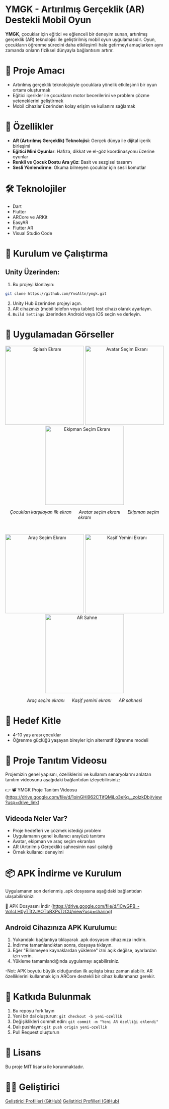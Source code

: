 # YMGK - Artırılmış Gerçeklik (AR) Destekli Mobil Oyun

**YMGK**, çocuklar için eğitici ve eğlenceli bir deneyim sunan, artırılmış gerçeklik (AR) teknolojisi ile geliştirilmiş mobil oyun uygulamasıdır. Oyun, çocukların öğrenme sürecini daha etkileşimli hale getirmeyi amaçlarken aynı zamanda onların fiziksel dünyayla bağlantısını artırır.

# 🎯 Proje Amacı

- Artırılmış gerçeklik teknolojisiyle çocuklara yönelik etkileşimli bir oyun ortamı oluşturmak
- Eğitici içerikler ile çocukların motor becerilerini ve problem çözme yeteneklerini geliştirmek
- Mobil cihazlar üzerinden kolay erişim ve kullanım sağlamak

# 🚀 Özellikler

- **AR (Artırılmış Gerçeklik) Teknolojisi**: Gerçek dünya ile dijital içerik birleşimi
- **Eğitici Mini Oyunlar**: Hafıza, dikkat ve el-göz koordinasyonu üzerine oyunlar
- **Renkli ve Çocuk Dostu Ara yüz**: Basit ve sezgisel tasarım
- **Sesli Yönlendirme**: Okuma bilmeyen çocuklar için sesli komutlar

# 🛠️ Teknolojiler

- Dart
- Flutter
- ARCore ve ARKit
- EasyAR
- Flutter AR
- Visual Studio Code

# 📱 Kurulum ve Çalıştırma

## Unity Üzerinden:

1. Bu projeyi klonlayın:
```bash
git clone https://github.com/YnsAltn/ymgk.git
```
2. Unity Hub üzerinden projeyi açın.
3. AR cihazınızı (mobil telefon veya tablet) test cihazı olarak ayarlayın.
4. `Build Settings` üzerinden Android veya iOS seçin ve derleyin.

# 📸 Uygulamadan Görseller

<p align="center">
  <img src="screenshots/splash.jpg" alt="Splash Ekranı" width="250"/>
  <img src="screenshots/avatar.jpg" alt="Avatar Seçim Ekranı" width="250"/>
  <img src="screenshots/ekipman.jpg" alt="Ekipman Seçim Ekranı" width="250"/>
</p>
<p align="center">
  <em>Çocukları karşılayan ilk ekran</em> &nbsp;&nbsp;&nbsp;&nbsp;
  <em>Avatar seçim ekranı</em> &nbsp;&nbsp;&nbsp;&nbsp;
  <em>Ekipman seçim ekranı</em>
</p>

<br/>

<p align="center">
  <img src="screenshots/araç.jpg" alt="Araç Seçim Ekranı" width="250"/>
  <img src="screenshots/yemin.jpg" alt="Kaşif Yemini Ekranı" width="250"/>
  <img src="screenshots/AR_sahne.jpg" alt="AR Sahne" width="250"/>
</p>
<p align="center">
  <em>Araç seçim ekranı</em> &nbsp;&nbsp;&nbsp;&nbsp;
  <em>Kaşif yemini ekranı</em> &nbsp;&nbsp;&nbsp;&nbsp;
  <em>AR sahnesi</em>
</p>

# 👶 Hedef Kitle

- 4-10 yaş arası çocuklar
- Öğrenme güçlüğü yaşayan bireyler için alternatif öğrenme modeli

# 🎥 Proje Tanıtım Videosu

Projemizin genel yapısını, özelliklerini ve kullanım senaryolarını anlatan tanıtım videosunu aşağıdaki bağlantıdan izleyebilirsiniz:

👉 📽️ YMGK Proje Tanıtım Videosu (https://drive.google.com/file/d/1oinGHi962CTifQMiLo3eKq__zoIzkDbj/view?usp=drive_link)

## Videoda Neler Var?

- Proje hedefleri ve çözmek istediği problem
- Uygulamanın genel kullanıcı arayüzü tanıtımı
- Avatar, ekipman ve araç seçim ekranları
- AR (Artırılmış Gerçeklik) sahnesinin nasıl çalıştığı
- Örnek kullanıcı deneyimi
  
# 📦 APK İndirme ve Kurulum

Uygulamanın son derlenmiş .apk dosyasına aşağıdaki bağlantıdan ulaşabilirsiniz:

🔗 APK Dosyasını İndir (https://drive.google.com/file/d/1CwGPB_-Vo1cLH0yTTt2JAOTbBXPsTzCU/view?usp=sharing)

## Android Cihazınıza APK Kurulumu:

1. Yukarıdaki bağlantıya tıklayarak .apk dosyasını cihazınıza indirin.
2. İndirme tamamlandıktan sonra, dosyaya tıklayın.
3. Eğer "Bilinmeyen kaynaklardan yükleme" izni açık değilse, ayarlardan izin verin.
4. Yükleme tamamlandığında uygulamayı açabilirsiniz.

-Not: APK boyutu büyük olduğundan ilk açılışta biraz zaman alabilir. AR özelliklerini kullanmak için ARCore destekli bir cihaz kullanmanız gerekir.


# 🤝 Katkıda Bulunmak

1. Bu repoyu fork'layın
2. Yeni bir dal oluşturun: `git checkout -b yeni-ozellik`
3. Değişiklikleri commit edin: `git commit -m "Yeni AR özelliği eklendi"`
4. Dalı pushlayın: `git push origin yeni-ozellik`
5. Pull Request oluşturun

# 📄 Lisans

Bu proje MIT lisansı ile korunmaktadır.

# 👩‍💻 Geliştirici

[Geliştirici Profilleri (GitHub)](https://github.com/YnsAltn)
[Geliştirici Profilleri (GitHub)](https://github.com/kilicarslanokan)
